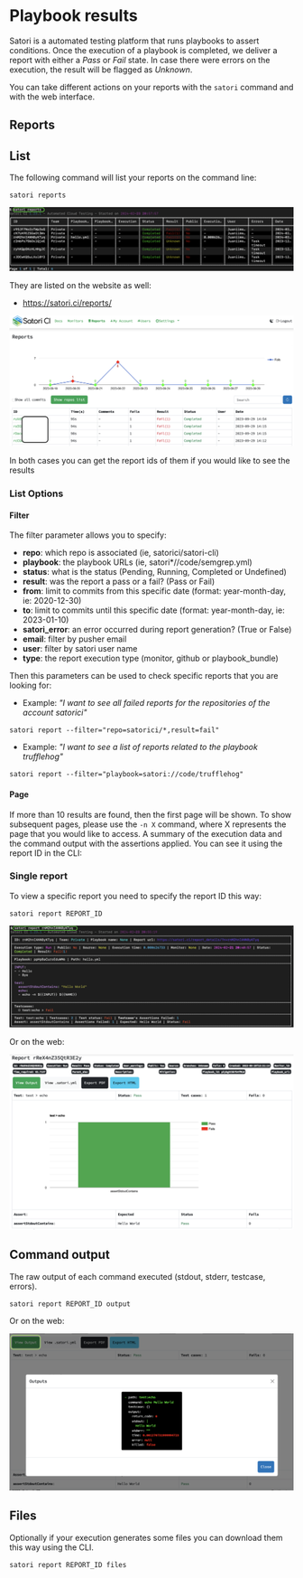 # Playbook results

Satori is a automated testing platform that runs playbooks to assert conditions. Once the execution of a playbook is completed, we deliver a report with either a *Pass* or *Fail* state. In case there were errors on the execution, the result will be flagged as *Unknown*.

You can take different actions on your reports with the `satori` command and with the web interface.

## Reports

## List

The following command will list your reports on the command line:

```
satori reports
```

![CLI Reports](img/execution-data_1.png)

They are listed on the website as well:

- https://satori.ci/reports/

![Web Reports](img/execution-data_2.png)

In both cases you can get the report ids of them if you would like to see the results

### List Options

#### Filter

The filter parameter allows you to specify:

- **repo**: which repo is associated (ie, satorici/satori-cli)
- **playbook**: the playbook URLs (ie, satori*//code/semgrep.yml)
- **status**: what is the status (Pending, Running, Completed or Undefined)
- **result**: was the report a pass or a fail? (Pass or Fail)
- **from**: limit to commits from this specific date (format: year-month-day, ie: 2020-12-30)
- **to**: limit to commits until this specific date (format: year-month-day, ie: 2023-01-10)
- **satori_error**: an error occurred during report generation? (True or False)
- **email**: filter by pusher email
- **user**: filter by satori user name
- **type**: the report execution type (monitor, github or playbook_bundle)

Then this parameters can be used to check specific reports that you are looking for:

- Example: _"I want to see all failed reports for the repositories of the account satorici"_

```
satori report --filter="repo=satorici/*,result=fail"
```

- Example: _"I want to see a list of reports related to the playbook trufflehog"_

```
satori report --filter="playbook=satori://code/trufflehog"
```

#### Page

If more than 10 results are found, then the first page will be shown. To show subsequent pages, please use the `-n X` command, where X represents the page that you would like to access.
A summary of the execution data and the command output with the assertions applied. You can see it using the report ID in the CLI:

### Single report

To view a specific report you need to specify the report ID this way:

```
satori report REPORT_ID
```

![CLI Report](img/execution-data_3.png)

Or on the web:

![Web Report](img/execution-data_4.png)

## Command output

The raw output of each command executed (stdout, stderr, testcase, errors).

```
satori report REPORT_ID output
```

Or on the web:

![Web Report](img/execution-data_5.png)

## Files

Optionally if your execution generates some files you can download them this way using the CLI.

```
satori report REPORT_ID files
```
